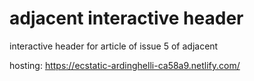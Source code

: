 # adjacent interactive header

interactive header for article of issue 5 of adjacent

hosting: https://ecstatic-ardinghelli-ca58a9.netlify.com/

